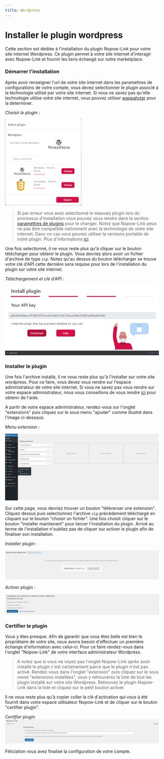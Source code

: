 ```yaml
---
title: Wordpress
---
```


# Installer le plugin wordpress

Cette section est dédiée à l'installation du plugin Nopow-Link pour votre site internet Wordpress. Ce plugin permet à votre site internet d'interagir avec Nopow-Link et fournir les liens échangé sur notre marketplace.

### Démarrer l'installation

Après avoir renseigner l'url de votre site internet dans les paramettres de configurations de votre compte, vous devez selectionner le plugin associé à la technologie utilisé par votre site internet. Si vous ne savez pas qu'elle technologie utilise votre site internet, vous pouvez utiliser [wappalyzer](https://www.wappalyzer.com/) pour la determiner.

*Choisir le plugin :*

![image](../../../images/fr_FR/plugin/cms/wordpress/select-plugin.png)

> Si par erreur vous avez selectionné le mauvais plugin lors du processus d'installation vous pouvez vous rendre dans la section [paramettres de plugins](https://www.nopow-link.com/fr/app/plugins/) pour le changer. Notez que Nopow-Link peux ne pas être compatible nativement avec la technologie de votre site internet. Danc ce cas vous pouvez utiliser la versions portable de notre plugin. Plus d'informations [ici](../version_portable.md).

Une fois selectionné, il ne vous reste plus qu'à cliquer sur le bouton télécharger pour obtenir le plugin. Vous devriez alors avoir un fichier d'archive de type `zip`. Notez qu'au dessus du bouton télécharger se trouve votre clé d'API cette dernière sera requise pour lors de l'installation du plugin sur votre site internet.

*Téléchargement et clé d'API :*

![image](../../../images/fr_FR/plugin/cms/wordpress/download.png)
![image](../../../images/fr_FR/plugin/cms/wordpress/archive.png)

### Installer le plugin

Une fois l'archive installé, il ne vous reste plus qu'à l'installer sur votre site wordpress. Pour ce faire, vous devez vous rendre sur l'espace administrateur de votre site internet. Si vous ne savez pas vous rendre sur votre espace administrateur, nous vous conseillons de vous rendre [ici](https://web-tutos.com/comment-se-connecter-a-ladmin-wordpress/) pour obtenir de l'aide.

A partir de votre espace administrateur, rendez-vous sur l'onglet "extensions" puis cliquez sur le sous menu "ajouter" comme illustré dans l'image ci-dessous.

*Menu extension :*

![image](../../../images/fr_FR/plugin/cms/wordpress/wordpress.png)

Sur cette page, vous devriez trouver un bouton "téléverser une extension". Cliquez dessus puis selectionnez l'archive `zip` précédement téléchargé en cliquant sur le bouton "choisir un fichier". Une fois choisit cliquer sur le bouton "installer maintenant" pour lancer l'installation du plugin. Arrivé au terme de l'installation n'oubliez pas de cliquer sur activer le plugin afin de finaliser son installation.

*Installer plugin :*

![image](../../../images/fr_FR/plugin/cms/wordpress/installer.png)

*Activer plugin :*

![image](../../../images/fr_FR/plugin/cms/wordpress/activer.png)

### Certifier le plugin

Vous y êtes presque. Afin de garantir que vous êtes belle est bien le propriétaire de votre site, nous avons besoin d'effectuer un première échange d'information avec celui-ci. Pour ce faire rendez-vous dans l'onglet "Nopow-Link" de votre interface administrateur Wordpress.

> A notez que si vous ne voyez pas l'onglet Nopow-Link après avoir installé le plugin c'est certainement parce que le plugin n'est pas activé. Rendez-vous dans l'onglet "extension" puis cliquez sur le sous mene "extensions installées", vous y retrouverez la liste de tout les plugin installé sur votre site Wordpress. Retrouvez le plugin Nopow-Link dans la liste et cliquez sur le petit bouton activer.

Il ne vous reste plus qu'à copier coller la clé d'activation qui vous à été fournit dans votre espace utilisateur Nopow-Link et de cliquer sur le bouton "certifier plugin".

*Certifier plugin*
![image](../../../images/fr_FR/plugin/cms/wordpress/certifier.png)

Féliciation vous avez finalisé la configuration de votre compte.
